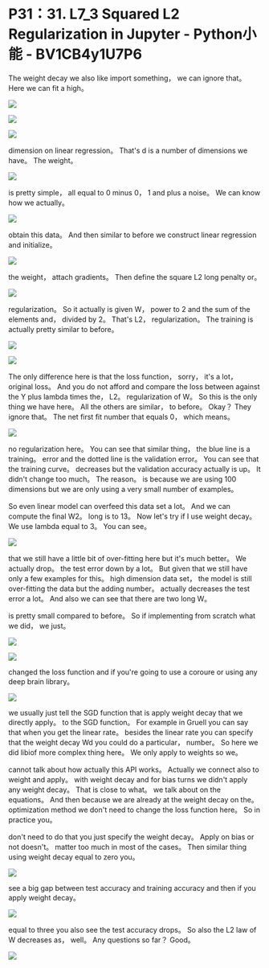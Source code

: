 # P31：31. L7_3 Squared L2 Regularization in Jupyter - Python小能 - BV1CB4y1U7P6

 The weight decay we also like import something， we can ignore that。 Here we can fit a high。

![](img/b988a25518ad00873e72acbcaeeb4b38_1.png)



![](img/b988a25518ad00873e72acbcaeeb4b38_2.png)



![](img/b988a25518ad00873e72acbcaeeb4b38_3.png)

 dimension on linear regression。 That's d is a number of dimensions we have。 The weight。

![](img/b988a25518ad00873e72acbcaeeb4b38_5.png)

 is pretty simple， all equal to 0 minus 0， 1 and plus a noise。 We can know how we actually。

![](img/b988a25518ad00873e72acbcaeeb4b38_7.png)

 obtain this data。 And then similar to before we construct linear regression and initialize。

![](img/b988a25518ad00873e72acbcaeeb4b38_9.png)

 the weight， attach gradients。 Then define the square L2 long penalty or。

![](img/b988a25518ad00873e72acbcaeeb4b38_11.png)

 regularization。 So it actually is given W， power to 2 and the sum of the elements and， divided by 2。 That's L2， regularization。 The training is actually pretty similar to before。

![](img/b988a25518ad00873e72acbcaeeb4b38_13.png)



![](img/b988a25518ad00873e72acbcaeeb4b38_14.png)

 The only difference here is that the loss function， sorry， it's a lot， original loss。 And you do not afford and compare the loss between against the Y plus lambda times the， L2。 regularization of W。 So this is the only thing we have here。 All the others are similar， to before。 Okay？ They ignore that。 The net first fit number that equals 0， which means。





![](img/b988a25518ad00873e72acbcaeeb4b38_16.png)

 no regularization here。 You can see that similar thing， the blue line is a training。 error and the dotted line is the validation error。 You can see that the training curve。 decreases but the validation accuracy actually is up。 It didn't change too much。 The reason。 is because we are using 100 dimensions but we are only using a very small number of examples。

 So even linear model can overfeed this data set a lot。 And we can compute the final W2。 long is to 13。 Now let's try if I use weight decay。 We use lambda equal to 3。 You can see。

![](img/b988a25518ad00873e72acbcaeeb4b38_18.png)

 that we still have a little bit of over-fitting here but it's much better。 We actually drop。 the test error down by a lot。 But given that we still have only a few examples for this。 high dimension data set， the model is still over-fitting the data but the adding number。 actually decreases the test error a lot。 And also we can see that there are two long W。

 is pretty small compared to before。 So if implementing from scratch what we did， we just。

![](img/b988a25518ad00873e72acbcaeeb4b38_20.png)



![](img/b988a25518ad00873e72acbcaeeb4b38_21.png)

 changed the loss function and if you're going to use a coroure or using any deep brain library。

![](img/b988a25518ad00873e72acbcaeeb4b38_23.png)

 we usually just tell the SGD function that is apply weight decay that we directly apply。 to the SGD function。 For example in Gruell you can say that when you get the linear rate。 besides the linear rate you can specify that the weight decay Wd you could do a particular， number。 So here we did libiof more complex thing here。 We only apply to weights so we。

 cannot talk about how actually this API works。 Actually we connect also to weight and apply。 with weight decay and for bias turns we didn't apply any weight decay。 That is close to what。 we talk about on the equations。 And then because we are already at the weight decay on the。 optimization method we don't need to change the loss function here。 So in practice you。

 don't need to do that you just specify the weight decay。 Apply on bias or not doesn't。 matter too much in most of the cases。 Then similar thing using weight decay equal to zero you。

![](img/b988a25518ad00873e72acbcaeeb4b38_25.png)

 see a big gap between test accuracy and training accuracy and then if you apply weight decay。

![](img/b988a25518ad00873e72acbcaeeb4b38_27.png)

 equal to three you also see the test accuracy drops。 So also the L2 law of W decreases as， well。 Any questions so far？ Good。

![](img/b988a25518ad00873e72acbcaeeb4b38_29.png)